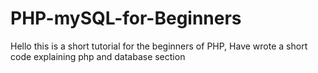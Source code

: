 # PHP-mySQL-for-Beginners
Hello this is a short tutorial for the beginners of PHP, Have wrote a short code explaining php and database section 
